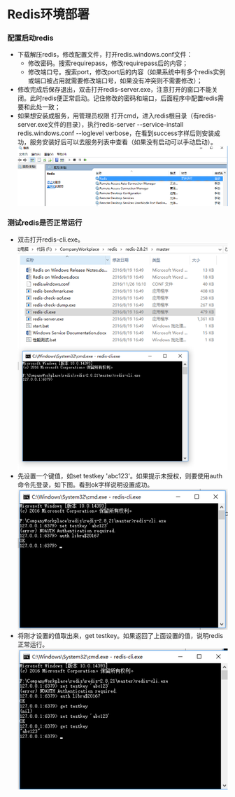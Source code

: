# Redis环境部署
### 配置启动redis
- 下载解压redis，修改配置文件，打开redis.windows.conf文件：
  - 修改密码。搜索requirepass，修改requirepass后的内容；
  - 修改端口号。搜索port，修改port后的内容（如果系统中有多个redis实例或端口被占用就需要修改端口号，如果没有冲突则不需要修改）；
- 修改完成后保存退出，双击打开redis-server.exe，注意打开的窗口不能关闭。此时redis便正常启动。记住修改的密码和端口，后面程序中配置redis需要和此处一致；
- 如果想安装成服务，用管理员权限 打开cmd，进入redis根目录（有redis-server.exe文件的目录），执行redis-server --service-install redis.windows.conf --loglevel verbose，在看到success字样后则安装成功，服务安装好后可以去服务列表中查看（如果没有启动可以手动启动）。<br>
![redis](/imgs/redis/redis1.png)<br>
### 测试redis是否正常运行
- 双击打开redis-cli.exe。<br>
![redis](/imgs/redis/redis2.png)<br>
- 先设置一个键值，如set testkey 'abc123'。如果提示未授权，则要使用auth命令先登录，如下图。看到ok字样说明设置成功。<br>
![redis](/imgs/redis/redis3.png)<br>
- 将刚才设置的值取出来，get testkey。如果返回了上面设置的值，说明redis正常运行。<br>
![redis](/imgs/redis/redis4.png)<br>